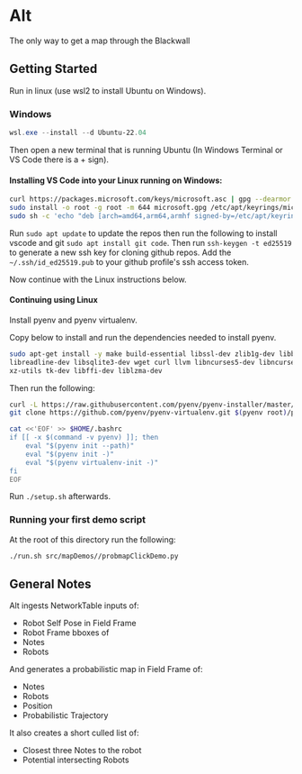 # Alt
The only way to get a map through the Blackwall

## Getting Started

Run in linux (use wsl2 to install Ubuntu on Windows).

### Windows

```powershell
wsl.exe --install --d Ubuntu-22.04
```

Then open a new terminal that is running Ubuntu (In Windows Terminal or VS Code there is a + sign).

#### Installing VS Code into your Linux running on Windows:
```bash
curl https://packages.microsoft.com/keys/microsoft.asc | gpg --dearmor > microsoft.gpg
sudo install -o root -g root -m 644 microsoft.gpg /etc/apt/keyrings/microsoft-archive-keyring.gpg
sudo sh -c 'echo "deb [arch=amd64,arm64,armhf signed-by=/etc/apt/keyrings/microsoft-archive-keyring.gpg] https://packages.microsoft.com/repos/vscode stable main" > /etc/apt/sources.list.d/vscode.list'
```

Run `sudo apt update` to update the repos then run the following to install vscode and git `sudo apt install git code`.
Then run `ssh-keygen -t ed25519` to generate a new ssh key for cloning github repos. Add the `~/.ssh/id_ed25519.pub` to your github profile's ssh access token.

Now continue with the Linux instructions below.

#### Continuing using Linux

Install pyenv and pyenv virtualenv.

Copy below to install and run the dependencies needed to install pyenv.

```bash
sudo apt-get install -y make build-essential libssl-dev zlib1g-dev libbz2-dev \
libreadline-dev libsqlite3-dev wget curl llvm libncurses5-dev libncursesw5-dev \
xz-utils tk-dev libffi-dev liblzma-dev
```

Then run the following:

```bash
curl -L https://raw.githubusercontent.com/pyenv/pyenv-installer/master/bin/pyenv-installer | bash
git clone https://github.com/pyenv/pyenv-virtualenv.git $(pyenv root)/plugins/pyenv-virtualenv
```

```bash
cat <<'EOF' >> $HOME/.bashrc
if [[ -x $(command -v pyenv) ]]; then
    eval "$(pyenv init --path)"
    eval "$(pyenv init -)"
    eval "$(pyenv virtualenv-init -)"
fi
EOF
```

Run `./setup.sh` afterwards.

### Running your first demo script

At the root of this directory run the following:

```bash
./run.sh src/mapDemos//probmapClickDemo.py
```

## General Notes

Alt ingests NetworkTable inputs of:
* Robot Self Pose in Field Frame
* Robot Frame bboxes of
 * Notes
 * Robots

And generates a probabilistic map in Field Frame of:
* Notes
* Robots
 * Position
 * Probabilistic Trajectory

It also creates a short culled list of:
* Closest three Notes to the robot
* Potential intersecting Robots
